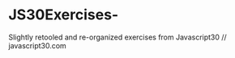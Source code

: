# JS30Exercises-
Slightly retooled and re-organized exercises from Javascript30 // javascript30.com
